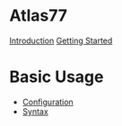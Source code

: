# Atlas77

[Introduction](./introduction.md)
[Getting Started](./getting_started.md)

# Basic Usage

- [Configuration]()
- [Syntax]()
